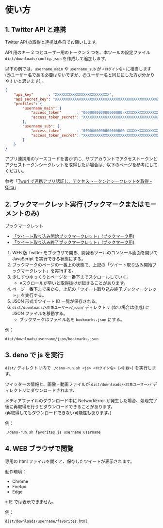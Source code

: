 # 使い方

## 1. Twitter API と連携

Twitter API の取得と連携は各自でお願いします。

API 用のキー 2 つとユーザー用のトークン 2 つを、本ツールの設定ファイル `dist/downloads/config.json` を作成して追加します。

以下の例では、`username_main` や `username_sub` が `<ログイン名>` に相当します (@ユーザー名である必要はないですが、@ユーザー名と同じにした方が分かりやすいと思います) 。

```json
{
	"api_key"       : "XXXXXXXXXXXXXXXXXXXXXXXXX",
	"api_secret_key": "XXXXXXXXXXXXXXXXXXXXXXXXXXXXXXXXXXXXXXXXXXXXXXXXXX",
	"profiles": {
		"username_main": {
			"access_token"       : "000000000000000000-XXXXXXXXXXXXXXXXXXXXXXXXXXXXXXX",
			"access_token_secret": "XXXXXXXXXXXXXXXXXXXXXXXXXXXXXXXXXXXXXXXXXXXXX"
		},
		"username_sub": {
			"access_token"       : "0000000000000000000-XXXXXXXXXXXXXXXXXXXXXXXXXXXXXX",
			"access_token_secret": "XXXXXXXXXXXXXXXXXXXXXXXXXXXXXXXXXXXXXXXXXXXXX"
		}
	}
}
```

アプリ連携用のソースコードを書かずに、サブアカウントでアクセストークンとアクセストークンシークレットを取得したい場合は、以下のページを参考にしてください。

参考「[Twurl で連携アプリ認証し、アクセストークンとシークレットを取得 - Qiita](https://qiita.com/kerupani129/items/8a144d3c152b4f4708a9)」

## 2. ブックマークレット実行 (ブックマークまたはモーメントのみ)

ブックマークレット

- [「ツイート取り込み開始ブックマークレット」(ブックマーク用)](../bookmarklet-observe.js)
- [「ツイート取り込み終了ブックマークレット」(ブックマーク用)](../bookmarklet-save-bookmarks.js)

1. WEB 版 Twitter をブラウザで開き、開発者ツールのコンソール画面を開いて JavaScript を実行できる状態にする。
2. ブックマークのページの一番上の状態で、上記の「ツイート取り込み開始ブックマークレット」を実行する。
3. 少しずつゆっくりとページを一番下までスクロールしていく。
	- ※スクロールが早いと取得抜けが起きることがあります。
4. ページ一番下まで来たら、上記の「ツイート取り込み終了ブックマークレット」を実行する。
5. JSON 形式でツイート ID 一覧が保存される。
6. `dist/downloads/<対象ユーザー>/json/` ディレクトリ (ない場合は作成) に JSON ファイルを移動する。
	- ブックマークはファイル名を `bookmarks.json` にする。

例：

```
dist/downloads/username/json/bookmarks.json
```

## 3. deno で js を実行

`dist/` ディレクトリ内で `./deno-run.sh <js> <ログイン名> [<引数>]` を実行します。

ツイッターの情報と、画像・動画ファイルが `dist/downloads/<対象ユーザー>/` ディレクトリにダウンロードされます、

メディアファイルのダウンロード中に NetworkError が発生した場合、処理完了後に再取得を行うとダウンロードできることがあります。  
(再取得してもダウンロードできない可能性もあります。)

例：

```sh
./deno-run.sh favorites.js username username
```

## 4. WEB ブラウザで閲覧

専用の html ファイルを開くと、保存したツイートが表示されます。

動作環境：

- Chrome
- Firefox
- Edge

※ IE では表示できません。

例：

```
dist/downloads/username/favorites.html
```
